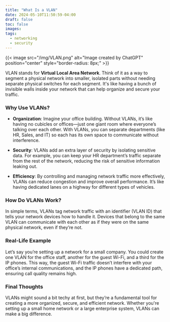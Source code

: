 ```yaml
---
title: "What Is a VLAN"
date: 2024-05-10T11:50:59-04:00
draft: false
toc: false
images: 
tags:
  - networking
  - security
---
```

{{< image src="/img/VLAN.png" alt="Image created by ChatGPT" position="center" style="border-radius: 8px;" >}}

VLAN stands for **Virtual Local Area Network**. Think of it as a way to segment a physical network into smaller, isolated parts without needing separate physical switches for each segment. It's like having a bunch of invisible walls inside your network that can help organize and secure your traffic.

### Why Use VLANs?

- **Organization**: Imagine your office building. Without VLANs, it’s like having no cubicles or offices—just one giant room where everyone’s talking over each other. With VLANs, you can separate departments (like HR, Sales, and IT) so each has its own space to communicate without interference.

- **Security**: VLANs add an extra layer of security by isolating sensitive data. For example, you can keep your HR department’s traffic separate from the rest of the network, reducing the risk of sensitive information leaking out.

- **Efficiency**: By controlling and managing network traffic more effectively, VLANs can reduce congestion and improve overall performance. It’s like having dedicated lanes on a highway for different types of vehicles.

### How Do VLANs Work?

In simple terms, VLANs tag network traffic with an identifier (VLAN ID) that tells your network devices how to handle it. Devices that belong to the same VLAN can communicate with each other as if they were on the same physical network, even if they’re not.

### Real-Life Example

Let’s say you’re setting up a network for a small company. You could create one VLAN for the office staff, another for the guest Wi-Fi, and a third for the IP phones. This way, the guest Wi-Fi traffic doesn’t interfere with your office’s internal communications, and the IP phones have a dedicated path, ensuring call quality remains high.

### Final Thoughts

VLANs might sound a bit techy at first, but they’re a fundamental tool for creating a more organized, secure, and efficient network. Whether you're setting up a small home network or a large enterprise system, VLANs can make a big difference.
